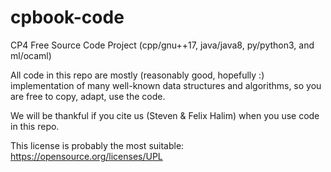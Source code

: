 # cpbook-code
CP4 Free Source Code Project (cpp/gnu++17, java/java8, py/python3, and ml/ocaml)

All code in this repo are mostly (reasonably good, hopefully :) implementation of many well-known data structures and algorithms,
so you are free to copy, adapt, use the code.

We will be thankful if you cite us (Steven & Felix Halim) when you use code in this repo.

This license is probably the most suitable: https://opensource.org/licenses/UPL
